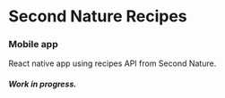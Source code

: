 # Second Nature Recipes

### Mobile app

React native app using recipes API from Second Nature.

##### Work in progress.
